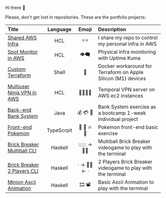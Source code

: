 Hi there 👋

Please, don't get lost in repositories. These are the portfolio projects:

<!--
**gerardVM/gerardVM** is a ✨ _special_ ✨ repository because its `README.md` (this file) appears on your GitHub profile.

Here are some ideas to get you started:

- 🔭 I’m currently working on ...
- 🌱 I’m currently learning ...
- 👯 I’m looking to collaborate on ...
- 🤔 I’m looking for help with ...
- 💬 Ask me about ...
- 📫 How to reach me: ...
- 😄 Pronouns: ...
- ⚡ Fun fact: ...
-->

Title | Language | Emoji | Description
:--- | :---: | :---: | :---
[Shared AWS Infra](https://github.com/gerardVM/shared-infra) | HCL | ⭐⭐ | I share my repo to control my personal infra in AWS
[Spot Monitor in AWS](https://github.com/gerardVM/spot-monitor) | HCL | 👁️‍🗨️ | Physical infra monitoring with Uptime Kuma
[Custom Terraform](https://github.com/gerardVM/custom-terraform) | Shell | 🐋 | Docker workaround for Terraform on Apple Silicon (M1) devices
[Multiuser Ninja VPN in AWS](https://github.com/gerardVM/ninja-vpn) | HCL | 👥👥👥👥 | Temporal VPN server on AWS ec2 instances
[Back-end Bank System](https://github.com/gerardVM/IronHack-Personal-Project) | Java | 💰 💳 🏦 | Bank System exercise as a bootcamp 1-week individual project
[Front-end Pokemon](https://github.com/gerardVM/pokemon-angular) | TypeScrpit | 🐹 🦇 🔥 🐛 | Pokemon front-end basic exercise
[Brick Breaker Multiball CLI](https://github.com/gerardVM/brick-breaker-multi-ball) | Haskell |  :::::: → 🧱🧱 | Multiball Brick Breaker videogame to play with the terminal
[Brick Breaker 2 Players CLI](https://github.com/gerardVM/brick-breaker) | Haskell | · → 🧱🧱 ← · | 2 Players Brick Breaker videogame to play with the terminal
[Minion Ascii Animation](https://github.com/gerardVM/ascii-animation-haskell) | Haskell | 🎞 📽 | Basic Ascii Animation to play with the terminal
